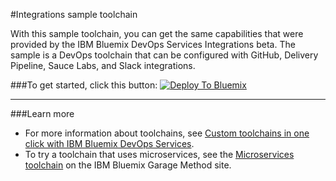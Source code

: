 #Integrations sample toolchain

With this sample toolchain, you can get the same capabilities that were provided by the IBM Bluemix DevOps Services Integrations beta. The sample is a DevOps toolchain that can be configured with GitHub, Delivery Pipeline, Sauce Labs, and Slack integrations. 

###To get started, click this button:
[![Deploy To Bluemix](https://console.ng.bluemix.net/devops/graphics/create_toolchain_button.png)](https://console.ng.bluemix.net/devops/setup/deploy/?repository=https%3A//github.com/jcayne-ibm/toolchain-demo.git)
 
---
###Learn more

* For more information about toolchains, see [Custom toolchains in one click with IBM Bluemix DevOps Services](https://developer.ibm.com/devops-services/2016/06/16/open-toolchain-with-ibm-bluemix-devops-services/).
* To try a toolchain that uses microservices, see the [Microservices toolchain](https://www.ibm.com/devops/method/toolchains/microservices_toolchain) on the IBM Bluemix Garage Method site.


